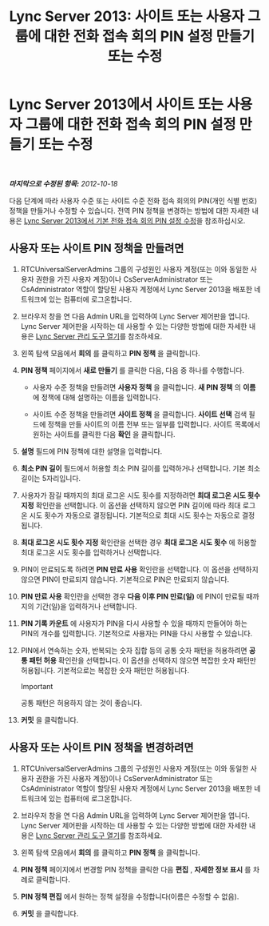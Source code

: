﻿---
title: 'Lync Server 2013: 사이트 또는 사용자 그룹에 대한 전화 접속 회의 PIN 설정 만들기 또는 수정'
TOCTitle: 사이트 또는 사용자 그룹에 대한 전화 접속 회의 PIN 설정 만들기 또는 수정
ms:assetid: c29bab5c-2b93-48e0-ae0b-29564daaff9a
ms:mtpsurl: https://technet.microsoft.com/ko-kr/library/Gg412959(v=OCS.15)
ms:contentKeyID: 49304943
ms.date: 08/24/2015
mtps_version: v=OCS.15
ms.translationtype: HT
---

# Lync Server 2013에서 사이트 또는 사용자 그룹에 대한 전화 접속 회의 PIN 설정 만들기 또는 수정

 

_**마지막으로 수정된 항목:** 2012-10-18_

다음 단계에 따라 사용자 수준 또는 사이트 수준 전화 접속 회의의 PIN(개인 식별 번호) 정책을 만들거나 수정할 수 있습니다. 전역 PIN 정책을 변경하는 방법에 대한 자세한 내용은 [Lync Server 2013에서 기본 전화 접속 회의 PIN 설정 수정](lync-server-2013-modify-the-default-dial-in-conferencing-pin-settings.md)을 참조하십시오.

## 사용자 또는 사이트 PIN 정책을 만들려면

1.  RTCUniversalServerAdmins 그룹의 구성원인 사용자 계정(또는 이와 동일한 사용자 권한을 가진 사용자 계정)이나 CsServerAdministrator 또는 CsAdministrator 역할이 할당된 사용자 계정에서 Lync Server 2013을 배포한 네트워크에 있는 컴퓨터에 로그온합니다.

2.  브라우저 창을 연 다음 Admin URL을 입력하여 Lync Server 제어판을 엽니다. Lync Server 제어판을 시작하는 데 사용할 수 있는 다양한 방법에 대한 자세한 내용은 [Lync Server 관리 도구 열기](lync-server-2013-open-lync-server-administrative-tools.md)를 참조하세요.

3.  왼쪽 탐색 모음에서 **회의** 를 클릭하고 **PIN 정책** 을 클릭합니다.

4.  **PIN 정책** 페이지에서 **새로 만들기** 를 클릭한 다음, 다음 중 하나를 수행합니다.
    
      - 사용자 수준 정책을 만들려면 **사용자 정책** 을 클릭합니다. **새 PIN 정책** 의 **이름** 에 정책에 대해 설명하는 이름을 입력합니다.
    
      - 사이트 수준 정책을 만들려면 **사이트 정책** 을 클릭합니다. **사이트 선택** 검색 필드에 정책을 만들 사이트의 이름 전부 또는 일부를 입력합니다. 사이트 목록에서 원하는 사이트를 클릭한 다음 **확인** 을 클릭합니다.

5.  **설명** 필드에 PIN 정책에 대한 설명을 입력합니다.

6.  **최소 PIN 길이** 필드에서 허용할 최소 PIN 길이를 입력하거나 선택합니다. 기본 최소 길이는 5자리입니다.

7.  사용자가 잠길 때까지의 최대 로그온 시도 횟수를 지정하려면 **최대 로그온 시도 횟수 지정** 확인란을 선택합니다. 이 옵션을 선택하지 않으면 PIN 길이에 따라 최대 로그온 시도 횟수가 자동으로 결정됩니다. 기본적으로 최대 시도 횟수는 자동으로 결정됩니다.

8.  **최대 로그온 시도 횟수 지정** 확인란을 선택한 경우 **최대 로그온 시도 횟수** 에 허용할 최대 로그온 시도 횟수를 입력하거나 선택합니다.

9.  PIN이 만료되도록 하려면 **PIN 만료 사용** 확인란을 선택합니다. 이 옵션을 선택하지 않으면 PIN이 만료되지 않습니다. 기본적으로 PIN은 만료되지 않습니다.

10. **PIN 만료 사용** 확인란을 선택한 경우 **다음 이후 PIN 만료(일)** 에 PIN이 만료될 때까지의 기간(일)을 입력하거나 선택합니다.

11. **PIN 기록 카운트** 에 사용자가 PIN을 다시 사용할 수 있을 때까지 만들어야 하는 PIN의 개수를 입력합니다. 기본적으로 사용자는 PIN을 다시 사용할 수 있습니다.

12. PIN에서 연속하는 숫자, 반복되는 숫자 집합 등의 공통 숫자 패턴을 허용하려면 **공통 패턴 허용** 확인란을 선택합니다. 이 옵션을 선택하지 않으면 복잡한 숫자 패턴만 허용됩니다. 기본적으로는 복잡한 숫자 패턴만 허용됩니다.
    

    > [!IMPORTANT]
    > 공통 패턴은 허용하지 않는 것이 좋습니다.



13. **커밋** 을 클릭합니다.

## 사용자 또는 사이트 PIN 정책을 변경하려면

1.  RTCUniversalServerAdmins 그룹의 구성원인 사용자 계정(또는 이와 동일한 사용자 권한을 가진 사용자 계정)이나 CsServerAdministrator 또는 CsAdministrator 역할이 할당된 사용자 계정에서 Lync Server 2013을 배포한 네트워크에 있는 컴퓨터에 로그온합니다.

2.  브라우저 창을 연 다음 Admin URL을 입력하여 Lync Server 제어판을 엽니다. Lync Server 제어판을 시작하는 데 사용할 수 있는 다양한 방법에 대한 자세한 내용은 [Lync Server 관리 도구 열기](lync-server-2013-open-lync-server-administrative-tools.md)를 참조하세요.

3.  왼쪽 탐색 모음에서 **회의** 를 클릭하고 **PIN 정책** 을 클릭합니다.

4.  **PIN 정책** 페이지에서 변경할 PIN 정책을 클릭한 다음 **편집** , **자세한 정보 표시** 를 차례로 클릭합니다.

5.  **PIN 정책 편집** 에서 원하는 정책 설정을 수정합니다(이름은 수정할 수 없음).

6.  **커밋** 을 클릭합니다.

